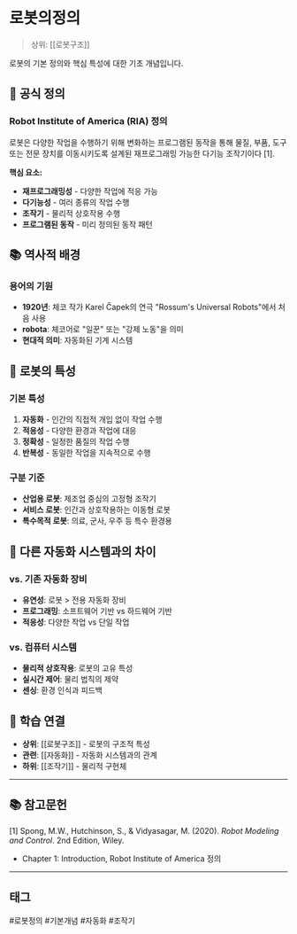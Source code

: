 # 로봇의정의

> 상위: [[로봇구조]]

로봇의 기본 정의와 핵심 특성에 대한 기초 개념입니다.

## 🤖 공식 정의

### Robot Institute of America (RIA) 정의
로봇은 다양한 작업을 수행하기 위해 변화하는 프로그램된 동작을 통해 물질, 부품, 도구 또는 전문 장치를 이동시키도록 설계된 재프로그래밍 가능한 다기능 조작기이다 [1].

**핵심 요소:**
- **재프로그래밍성** - 다양한 작업에 적응 가능
- **다기능성** - 여러 종류의 작업 수행
- **조작기** - 물리적 상호작용 수행
- **프로그램된 동작** - 미리 정의된 동작 패턴

## 📚 역사적 배경

### 용어의 기원
- **1920년**: 체코 작가 Karel Čapek의 연극 "Rossum's Universal Robots"에서 처음 사용
- **robota**: 체코어로 "일꾼" 또는 "강제 노동"을 의미
- **현대적 의미**: 자동화된 기계 시스템

## 🎯 로봇의 특성

### 기본 특성
1. **자동화** - 인간의 직접적 개입 없이 작업 수행
2. **적응성** - 다양한 환경과 작업에 대응
3. **정확성** - 일정한 품질의 작업 수행
4. **반복성** - 동일한 작업을 지속적으로 수행

### 구분 기준
- **산업용 로봇**: 제조업 중심의 고정형 조작기
- **서비스 로봇**: 인간과 상호작용하는 이동형 로봇
- **특수목적 로봇**: 의료, 군사, 우주 등 특수 환경용

## 🔗 다른 자동화 시스템과의 차이

### vs. 기존 자동화 장비
- **유연성**: 로봇 > 전용 자동화 장비
- **프로그래밍**: 소프트웨어 기반 vs 하드웨어 기반
- **적응성**: 다양한 작업 vs 단일 작업

### vs. 컴퓨터 시스템
- **물리적 상호작용**: 로봇의 고유 특성
- **실시간 제어**: 물리 법칙의 제약
- **센싱**: 환경 인식과 피드백

## 🎯 학습 연결

- **상위**: [[로봇구조]] - 로봇의 구조적 특성
- **관련**: [[자동화]] - 자동화 시스템과의 관계
- **하위**: [[조작기]] - 물리적 구현체

---

## 📚 참고문헌

[1] Spong, M.W., Hutchinson, S., & Vidyasagar, M. (2020). *Robot Modeling and Control*. 2nd Edition, Wiley.
- Chapter 1: Introduction, Robot Institute of America 정의

---

## 태그
#로봇정의 #기본개념 #자동화 #조작기